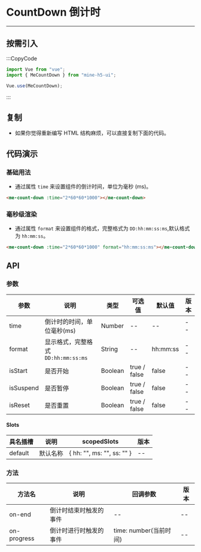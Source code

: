 # CountDown 倒计时

---

## 按需引入

:::CopyCode

```JavaScript
import Vue from "vue";
import { MeCountDown } from "mine-h5-ui";

Vue.use(MeCountDown);
```

:::

## 复制

- 如果你觉得重新编写 HTML 结构麻烦，可以直接复制下面的代码。

## 代码演示

### 基础用法

- 通过属性 `time` 来设置组件的倒计时间，单位为毫秒 (ms)。

```HTML
<me-count-down :time="2*60*60*1000"></me-count-down>
```

### 毫秒级渲染

- 通过属性 `format` 来设置组件的格式，完整格式为 `DD:hh:mm:ss:ms`,默认格式为 `hh:mm:ss`。

```HTML
<me-count-down :time="2*60*60*1000" format="hh:mm:ss:ms"></me-count-down>
```

## API

### 参数

| 参数      | 说明                                | 类型    | 可选值       | 默认值   | 版本 |
| --------- | ----------------------------------- | ------- | ------------ | -------- | ---- |
| time      | 倒计时的时间，单位毫秒(ms)          | Number  | --           | --       | --   |
| format    | 显示格式，完整格式 `DD:hh:mm:ss:ms` | String  | --           | hh:mm:ss | --   |
| isStart   | 是否开始                            | Boolean | true / false | false    | --   |
| isSuspend | 是否暂停                            | Boolean | true / false | false    | --   |
| isReset   | 是否重置                            | Boolean | true / false | false    | --   |

#### Slots

| 具名插槽 | 说明     | scopedSlots                | 版本 |
| -------- | -------- | -------------------------- | ---- |
| default  | 默认名称 | { hh: "", ms: "", ss: "" } | --   |

### 方法

| 方法名      | 说明                   | 回调参数               | 版本 |
| ----------- | ---------------------- | ---------------------- | ---- |
| on-end      | 倒计时结束时触发的事件 | --                     | --   |
| on-progress | 倒计时进行时触发的事件 | time: number(当前时间) | --   |
